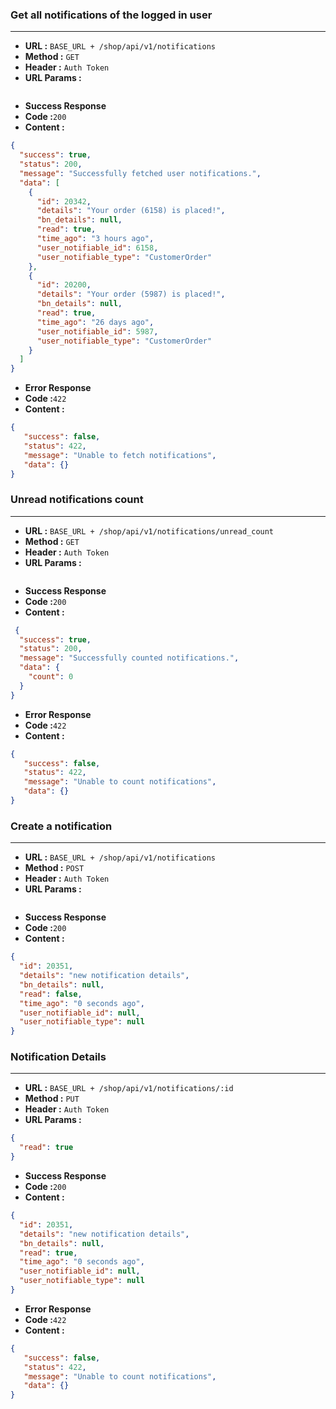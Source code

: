 ### Get all notifications of the logged in user
___

* **URL :** `BASE_URL + /shop/api/v1/notifications`
* **Method :** `GET`
* **Header :** `Auth Token`
* **URL Params :**

```json
```
* **Success Response**
 * **Code :**`200`
 * **Content :**
```json
{
  "success": true,
  "status": 200,
  "message": "Successfully fetched user notifications.",
  "data": [
    {
      "id": 20342,
      "details": "Your order (6158) is placed!",
      "bn_details": null,
      "read": true,
      "time_ago": "3 hours ago",
      "user_notifiable_id": 6158,
      "user_notifiable_type": "CustomerOrder"
    },
    {
      "id": 20200,
      "details": "Your order (5987) is placed!",
      "bn_details": null,
      "read": true,
      "time_ago": "26 days ago",
      "user_notifiable_id": 5987,
      "user_notifiable_type": "CustomerOrder"
    }
  ]
}
```
* **Error Response**
 * **Code :**`422`
 * **Content :**
```json
{
   "success": false,
   "status": 422,
   "message": "Unable to fetch notifications",
   "data": {}
}
```
### Unread notifications count
___

* **URL :** `BASE_URL + /shop/api/v1/notifications/unread_count`
* **Method :** `GET`
* **Header :** `Auth Token`
* **URL Params :**

```json
```
* **Success Response**
 * **Code :**`200`
 * **Content :**
```json
 {
  "success": true,
  "status": 200,
  "message": "Successfully counted notifications.",
  "data": {
    "count": 0
  }
}
```
* **Error Response**
 * **Code :**`422`
 * **Content :**
```json
{
   "success": false,
   "status": 422,
   "message": "Unable to count notifications",
   "data": {}
}
```
### Create a notification
___

* **URL :** `BASE_URL + /shop/api/v1/notifications`
* **Method :** `POST`
* **Header :** `Auth Token`
* **URL Params :**

```json
```
* **Success Response**
 * **Code :**`200`
 * **Content :**
```json
{
  "id": 20351,
  "details": "new notification details",
  "bn_details": null,
  "read": false,
  "time_ago": "0 seconds ago",
  "user_notifiable_id": null,
  "user_notifiable_type": null
}
```
### Notification Details
___

* **URL :** `BASE_URL + /shop/api/v1/notifications/:id`
* **Method :** `PUT`
* **Header :** `Auth Token`
* **URL Params :**

```json
{
  "read": true
}
```
* **Success Response**
 * **Code :**`200`
 * **Content :**
```json
{
  "id": 20351,
  "details": "new notification details",
  "bn_details": null,
  "read": true,
  "time_ago": "0 seconds ago",
  "user_notifiable_id": null,
  "user_notifiable_type": null
}
```
* **Error Response**
 * **Code :**`422`
 * **Content :**
```json
{
   "success": false,
   "status": 422,
   "message": "Unable to count notifications",
   "data": {}
}
```
